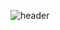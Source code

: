 ![header](https://capsule-render.vercel.app/api?type=waving&color=auto&height=220&section=header&text=Hello!&fontSize=90&animation=fadeIn&fontAlignY=38&desc=I'm%20CheolJin%20Yang!&descAlignY=58&descAlign=62)
